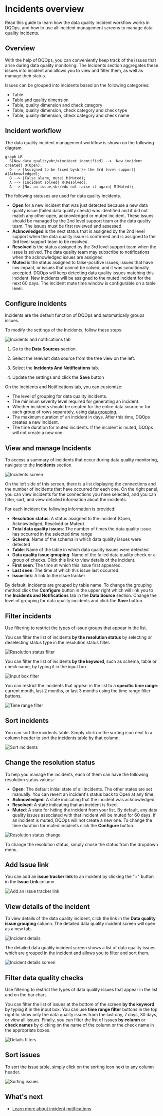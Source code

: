 # Incidents overview
Read this guide to learn how the data quality incident workflow works in DQOps, and how to use all incident management screens to manage data quality incidents.

## Overview

With the help of DQOps, you can conveniently keep track of the issues that arise during data quality monitoring. The Incidents section aggregates
these issues into incident and allows you to view and filter them, as well as manage their status.

Issues can be grouped into incidents based on the following categories:

- Table
- Table and quality dimension
- Table, quality dimension and check category
- Table, quality dimension, check category and check type
- Table, quality dimension, check category and check name


## Incident workflow
The data quality incident management workflow is shown on the following diagram.

``` mermaid
graph LR
  S[New data quality<br/>incident identified] --> |New incident created| O(Open);
  O --> |Assigned to be fixed by<br/> the 3rd level support| A(Acknowledged);
  O --> |False alarm, mute| M(Muted);
  A --> |Incident solved| R(Resolved);
  A --> |Not an issue,<br/>do not raise it again| M(Muted);
```

The following statuses are used for data quality incidents.

- **Open** for a new incident that was just detected because a new data quality issue (failed data quality check)
  was identified and it did not match any other open, acknowledged or muted incident. These issues should be
  managed by the 2nd level support team or the data quality team. The issues must be first reviewed and assessed.
- **Acknowledged** is the next status that is assigned by the 2nd level support when the data quality issue is confirmed
  and is assigned to the 3rd level support team to be resolved. 
- **Resolved** is the status assigned by the 3rd level support team when the issue is solved. The data quality team
  may subscribe to notifications when the acknowledged issues are assigned
- **Muted** is the status assigned to false-positive issues, issues that have low impact, or issues that cannot be solved,
  and it was conditionally accepted. DQOps will keep detecting data quality issues matching this incident.
  New incidents will be assigned to the muted incident for the next 60 days. The incident mute time window is configurable
  on a table level.
  

## Configure incidents

Incidents are the default function of DQOps and automatically groups issues.

To modify the settings of the Incidents, follow these steps:

![Incidents and notifications tab](https://dqops.com/docs/images/working-with-dqo/incidents-and-notifications/incidents-and-notifications-settings2.png)

1. Go to the **Data Sources** section.

2. Select the relevant data source from the tree view on the left.

3. Select the **Incidents And Notifications** tab.

4. Update the settings and click the **Save** button

On the Incidents and Notifications tab, you can customize:

- The level of grouping for data quality incidents.
- The minimum severity level required for generating an incident.
- Whether incidents should be created for the entire data source or for each group of rows separately,
  using [data grouping](set-up-data-grouping-for-data-quality-checks.md).
- The maximum duration of an incident in days. After this time, DQOps creates a new incident.
- The time duration for muted incidents. If the incident is muted, DQOps will not create a new one.


## View and manage Incidents

To access a summary of incidents that occur during data quality monitoring, navigate to the **Incidents** section.

![Incidents screen](https://dqops.com/docs/images/working-with-dqo/incidents-and-notifications/incidents-screen2.png)

On the left side of this screen, there is a list displaying the connections and the number of incidents that have
occurred for each one. On the right panel, you can view incidents for the connections you have selected, and you can
filter, sort, and view detailed information about the incidents.

For each incident the following information is provided:

- **Resolution status**: A status assigned to the incident (Open, Acknowledged, Resolved or Muted)
- **Total data quality issues**: The number of times the data quality issue has occurred in the selected time range
- **Schema**: Name of the schema in which data quality issues were detected
- **Table**: Name of the table in which data quality issues were detected
- **Data quality issue grouping**: Name of the failed data quality check or a group of checks. Click this link to view details of the incident.
- **First seen**: The time at which this issue first appeared.
- **Last seen**: The time at which this issue last occurred.
- **Issue link**: A link to the issue tracker

By default, incidents are grouped by table name. To change the grouping method click the **Configure** button in the upper right which
will link you to the **Incidents and Notifications** tab in the **Data Source** section.
Change the level of grouping for data quality incidents and click the **Save** button.

## Filter incidents

Use filtering to restrict the types of issue groups that appear in the list.

You can filter the list of incidents **by the resolution status** by selecting or deselecting status type in the resolution status filter.

![Resolution status filter](https://dqops.com/docs/images/working-with-dqo/incidents-and-notifications/resolution-status-filter2.png)

You can filter the list of incidents **by the keyword**, such as schema, table or check name, by typing it in the input box.

![Input box filter](https://dqops.com/docs/images/working-with-dqo/incidents-and-notifications/input-box-filter2.png)

You can restrict the incidents that appear in the list to a **specific time range**: current month, last 2 months, or last 3
months using the time range filter buttons.

![Time range filter](https://dqops.com/docs/images/working-with-dqo/incidents-and-notifications/time-range-filter2.png)

## Sort incidents

You can sort the incidents table. Simply click on the sorting icon next to a column header to sort the incidents table by that column.

![Sort incidents](https://dqops.com/docs/images/working-with-dqo/incidents-and-notifications/sort-incidents2.png)

## Change the resolution status

To help you manage the incidents, each of them can have the following resolution status values:

- **Open**: The default initial state of all incidents. The other states are set manually. You can revert an incident's status back to Open at any time.
- **Acknowledged**: A state indicating that the incident was acknowledged.
- **Resolved**: A state indicating that an incident is fixed.
- **Muted**: A state for hiding the incident from your list. By default, any data quality issues associated with that
  incident will be muted for 60 days. If an incident is muted, DQOps will not create a new one. To change the time duration for muted incidents
  click the **Configure** button.

![Resolution status change](https://dqops.com/docs/images/working-with-dqo/incidents-and-notifications/resolution-status-change.png)

To change the resolution status, simply chose the status from the dropdown menu.

## Add Issue link

You can add an **issue tracker link** to an incident by clicking the "+" button in the **Issue Link** column.

![Add an issue tracker link](https://dqops.com/docs/images/working-with-dqo/incidents-and-notifications/add-issue-tracker-link3.png)


## View details of the incident

To view details of the data quality incident, click the link in the **Data quality issue grouping** column. The detailed
data quality incident screen will open as a new tab. 

![Incident details](https://dqops.com/docs/images/working-with-dqo/incidents-and-notifications/incident-details2.png)

The detailed data quality incident screen shows a list of data quality issues which are grouped in the incident and allows you to
filter and sort them.

![Incident details screen](https://dqops.com/docs/images/working-with-dqo/incidents-and-notifications/incident-details-screen2.png)


## Filter data quality checks

Use filtering to restrict the types of data quality issues that appear in the list and on the bar chart.

You can filter the list of issues at the bottom of the screen **by the keyword** by typing it in the input box.
You can use **time range filter** buttons in the top right to show only the data quality issues from the last day, 7 days, 30 days, or view all issues.
Finally, you can filter the list of issues **by column** or **check names** by clicking on the name of the column or the check name in the appropriate boxes.

![Details filters](https://dqops.com/docs/images/working-with-dqo/incidents-and-notifications/details-filters.png)

## Sort issues

To sort the issue table, simply click on the sorting icon next to any column header.

![Sorting issues](https://dqops.com/docs/images/working-with-dqo/incidents-and-notifications/sort-issues2.png)


## What's next

- [Learn more about incident notifications](../integrations/webhooks/index.md)